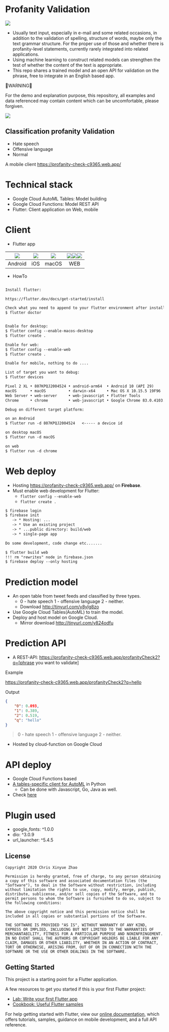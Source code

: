 # Profanity Validation

 ![](media/prj-arch.png) 
 
- Usually text input, especially in e-mail and some related occasions, in addition to the validation of spelling, structure of words, maybe only the text grammar structure. For the proper use of those and whether there is profanity-level statements, currently rarely integrated into related applications.
- Using machine learning to construct related models can strengthen the test of whether the content of the text is appropriate.
- This repo shares a trained model and an open API for validation on the phrase, free to integrate in an English based app.

🚨WARNING🚨

For the demo and explanation purpose, this repository, all examples and data referenced may contain content which can be uncomfortable, please forgiven.

 ![](media/webshot.gif)
 
## Classification profanity Validation

- Hate speech
- Offensive language
- Normal

A mobile client https://profanity-check-c9365.web.app/

# Technical stack

- Google Cloud AutoML Tables: Model building
- Google Cloud Functions: Model REST API 
- Flutter: Client application on Web, mobile

# Client

- Flutter app

|  ![](media/android.png)   | ![](media/ios.png)  | ![](media/macos.png)  |![](media/web-chrome.png)![](media/web-firefox.png)![](media/web-edge.png)|
|  :----: | :----:  |:----: |:----:|
|Android|iOS|macOS|WEB|

- HowTo

```markdown

Install flutter:

https://flutter.dev/docs/get-started/install

Check what you need to append to your flutter environment after installation:
$ flutter doctor


Enable for desktop:
$ flutter config --enable-macos-desktop
$ flutter create .

Enable for web:
$ flutter config --enable-web
$ flutter create .

Enable for mobile, nothing to do ....

List of target you want to debug:
$ flutter devices

Pixel 2 XL • 807KPQJ2004524 • android-arm64  • Android 10 (API 29)
macOS      • macOS          • darwin-x64     • Mac OS X 10.15.5 19F96
Web Server • web-server     • web-javascript • Flutter Tools
Chrome     • chrome         • web-javascript • Google Chrome 83.0.4103.97

Debug on different target platform:

on an Android
$ flutter run -d 807KPQJ2004524   <----- a device id

on desktop macOS
$ flutter run -d macOS

on web
$ flutter run -d chrome
```

# Web deploy

- Hosting https://profanity-check-c9365.web.app/ on **Firebase**.
- Must enable web development for Flutter:
    - `flutter config --enable-web`
    - `flutter create .`
   
```markdown
$ firebase login
$ firebase init
   -> * Hosting: ...
   -> * Use an existing project
   -> * ...public directory: build/web
   -> * single-page app 

Do some development, code change etc.......

$ flutter build web
!!! rm "rewrites" node in firebase.json
$ firebase deploy --only hosting
```

# Prediction model

- An open table from tweet feeds and classified by three types.
    - 0 - hate speech 1 - offensive language 2 - neither.
    - Download http://tinyurl.com/y8ylg8zo
- Use Google Cloud Tables(AutoML) to train the model.
- Deploy and host model on Google Cloud.
    - Mirror download http://tinyurl.com/y824odfu

# Prediction API

- A REST-API: https://profanity-check-c9365.web.app/profanityCheck2?q=[phrase you want to validate]

Example

https://profanity-check-c9365.web.app/profanityCheck2?q=hello

Output

```json
{
	"0": 0.093,
	"1": 0.389,
	"2": 0.519,
	"q": "hello"
}
```

>0 - hate speech 1 - offensive language 2 - neither.

- Hosted by cloud-function on Google Cloud

# API deploy

- Google Cloud Functions based
- [A tables-specific client for AutoML](https://googleapis.dev/python/automl/latest/gapic/v1beta1/tables.html) in Python
    - Can be done  with Javascript, Go, Java as well.
- Check [here](./functions/profanityCheck2.py)

# Plugin used

- google_fonts: ^1.0.0 
- dio: ^3.0.9
- url_launcher: ^5.4.5

## License

```
Copyright 2020 Chris Xinyue Zhao

Permission is hereby granted, free of charge, to any person obtaining a copy of this software and associated documentation files (the "Software"), to deal in the Software without restriction, including without limitation the rights to use, copy, modify, merge, publish, distribute, sublicense, and/or sell copies of the Software, and to permit persons to whom the Software is furnished to do so, subject to the following conditions:

The above copyright notice and this permission notice shall be included in all copies or substantial portions of the Software.

THE SOFTWARE IS PROVIDED "AS IS", WITHOUT WARRANTY OF ANY KIND, EXPRESS OR IMPLIED, INCLUDING BUT NOT LIMITED TO THE WARRANTIES OF MERCHANTABILITY, FITNESS FOR A PARTICULAR PURPOSE AND NONINFRINGEMENT. IN NO EVENT SHALL THE AUTHORS OR COPYRIGHT HOLDERS BE LIABLE FOR ANY CLAIM, DAMAGES OR OTHER LIABILITY, WHETHER IN AN ACTION OF CONTRACT, TORT OR OTHERWISE, ARISING FROM, OUT OF OR IN CONNECTION WITH THE SOFTWARE OR THE USE OR OTHER DEALINGS IN THE SOFTWARE.
```

## Getting Started

This project is a starting point for a Flutter application.

A few resources to get you started if this is your first Flutter project:

- [Lab: Write your first Flutter app](https://flutter.dev/docs/get-started/codelab)
- [Cookbook: Useful Flutter samples](https://flutter.dev/docs/cookbook)

For help getting started with Flutter, view our
[online documentation](https://flutter.dev/docs), which offers tutorials,
samples, guidance on mobile development, and a full API reference.
